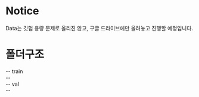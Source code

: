 # Notice

Data는 깃헙 용량 문제로 올리진 않고, 구글 드라이브에만 올려놓고 진행할 예정입니다.

# 폴더구조

-- train <br>
    -- <br>
-- val <br>
    -- <br>
